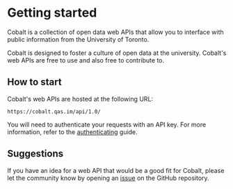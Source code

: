 # Getting started

Cobalt is a collection of open data web APIs that allow you to interface with public information from the University of Toronto.

Cobalt is designed to foster a culture of open data at the university. Cobalt's web APIs are free to use and also free to contribute to.

## How to start

Cobalt's web APIs are hosted at the following URL:

```
https://cobalt.qas.im/api/1.0/
```

You will need to authenticate your requests with an API key. For more information, refer to the [authenticating](https://github.com/cobalt-uoft/documentation/blob/master/getting-started/authenticating.md) guide.

## Suggestions

If you have an idea for a web API that would be a good fit for Cobalt, please let the community know by opening an [issue](https://github.com/cobalt-uoft/cobalt/issues) on the GitHub repository.
